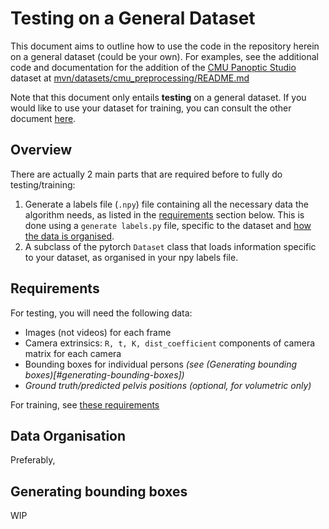 # Testing on a General Dataset

This document aims to outline how to use the code in the repository herein on a general dataset (could be your own). For examples, see the additional code and documentation for the addition of the [CMU Panoptic Studio](http://domedb.perception.cs.cmu.edu/) dataset at [mvn/datasets/cmu_preprocessing/README.md](https://github.com/Samleo8/learnable-triangulation-pytorch/blob/master/mvn/datasets/cmu_preprocessing/README.md)

Note that this document only entails **testing** on a general dataset. If you would like to use your dataset for training, you can consult the other document [here](TRAINING_ON_GENERAL_DATASET.md).

## Overview

There are actually 2 main parts that are required before to fully do testing/training:

1. Generate a labels file (`.npy`) file containing all the necessary data the algorithm needs, as listed in the [requirements](#requirements) section below. This is done using a `generate labels.py` file, specific to the dataset and [how the data is organised](#data-organisation).
2. A subclass of the pytorch `Dataset` class that loads information specific to your dataset, as organised in your npy labels file.

## Requirements

For testing, you will need the following data:

- Images (not videos) for each frame
- Camera extrinsics: `R, t, K, dist_coefficient` components of camera matrix for each camera
- Bounding boxes for individual persons *(see (Generating bounding boxes)[#generating-bounding-boxes])*
- *Ground truth/predicted pelvis positions (optional, for volumetric only)*

For training, see [these requirements](TRAINING_ON_GENERAL_DATASET.md#requirements)

## Data Organisation

Preferably, 

## Generating bounding boxes

WIP
